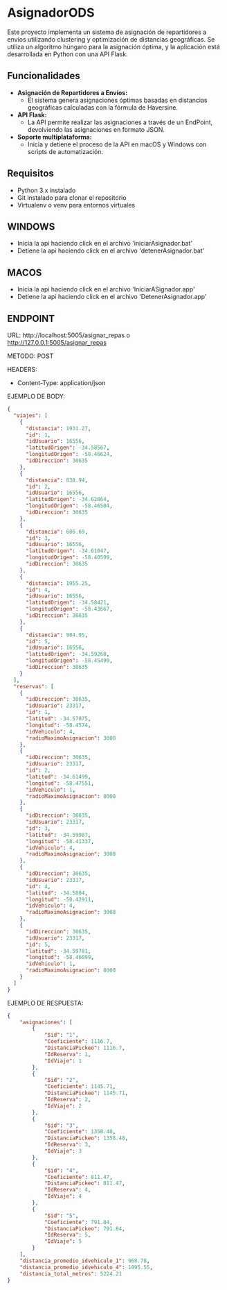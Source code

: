 # AsignadorODS

Este proyecto implementa un sistema de asignación de repartidores a envíos utilizando clustering y optimización de distancias geográficas. Se utiliza un algoritmo húngaro para la asignación óptima, y la aplicación está desarrollada en Python con una API Flask.

## Funcionalidades

- **Asignación de Repartidores a Envíos:** 
  - El sistema genera asignaciones óptimas basadas en distancias geográficas calculadas con la fórmula de Haversine.
- **API Flask:** 
  - La API permite realizar las asignaciones a través de un EndPoint, devolviendo las asignaciones en formato JSON.
- **Soporte multiplataforma:** 
  - Inicia y detiene el proceso de la API en macOS y Windows con scripts de automatización.

## Requisitos

- Python 3.x instalado
- Git instalado para clonar el repositorio
- Virtualenv o venv para entornos virtuales

## WINDOWS

- Inicia la api haciendo click en el archivo 'iniciarAsignador.bat'
- Detiene la api haciendo click en el archivo 'detenerAsignador.bat'

## MACOS

- Inicia la api haciendo click en el archivo 'IniciarASignador.app'
- Detiene la api haciendo click en el archivo 'DetenerAsignador.app'

## ENDPOINT

URL:  http://localhost:5005/asignar_repas o http://127.0.0.1:5005/asignar_repas

METODO: POST

HEADERS:
- Content-Type: application/json

EJEMPLO DE BODY:
```json
{
  "viajes": [
    {
      "distancia": 1931.27,
      "id": 1,
      "idUsuario": 16556,
      "latitudOrigen": -34.58567,
      "longitudOrigen": -58.46624,
      "idDireccion": 30635
    },
    {
      "distancia": 838.94,
      "id": 2,
      "idUsuario": 16556,
      "latitudOrigen": -34.62064,
      "longitudOrigen": -58.46504,
      "idDireccion": 30635
    },
    {
      "distancia": 606.69,
      "id": 3,
      "idUsuario": 16556,
      "latitudOrigen": -34.61047,
      "longitudOrigen": -58.40599,
      "idDireccion": 30635
    },
    {
      "distancia": 1955.25,
      "id": 4,
      "idUsuario": 16556,
      "latitudOrigen": -34.58421,
      "longitudOrigen": -58.43667,
      "idDireccion": 30635
    },
    {
      "distancia": 984.95,
      "id": 5,
      "idUsuario": 16556,
      "latitudOrigen": -34.59268,
      "longitudOrigen": -58.45499,
      "idDireccion": 30635
    }
  ],
  "reservas": [
    {
      "idDireccion": 30635,
      "idUsuario": 23317,
      "id": 1,
      "latitud": -34.57875,
      "longitud": -58.4574,
      "idVehiculo": 4,
      "radioMaximoAsignacion": 3000
    },
    {
      "idDireccion": 30635,
      "idUsuario": 23317,
      "id": 2,
      "latitud": -34.61499,
      "longitud": -58.47551,
      "idVehiculo": 1,
      "radioMaximoAsignacion": 8000
    },
    {
      "idDireccion": 30635,
      "idUsuario": 23317,
      "id": 3,
      "latitud": -34.59987,
      "longitud": -58.41337,
      "idVehiculo": 4,
      "radioMaximoAsignacion": 3000
    },
    {
      "idDireccion": 30635,
      "idUsuario": 23317,
      "id": 4,
      "latitud": -34.5804,
      "longitud": -58.42911,
      "idVehiculo": 4,
      "radioMaximoAsignacion": 3000
    },
    {
      "idDireccion": 30635,
      "idUsuario": 23317,
      "id": 5,
      "latitud": -34.59781,
      "longitud": -58.46099,
      "idVehiculo": 1,
      "radioMaximoAsignacion": 8000
    }
  ]
}
```

EJEMPLO DE RESPUESTA:
``` json
{
    "asignaciones": [
        {
            "$id": "1",
            "Coeficiente": 1116.7,
            "DistanciaPickeo": 1116.7,
            "IdReserva": 1,
            "IdViaje": 1
        },
        {
            "$id": "2",
            "Coeficiente": 1145.71,
            "DistanciaPickeo": 1145.71,
            "IdReserva": 2,
            "IdViaje": 2
        },
        {
            "$id": "3",
            "Coeficiente": 1358.48,
            "DistanciaPickeo": 1358.48,
            "IdReserva": 3,
            "IdViaje": 3
        },
        {
            "$id": "4",
            "Coeficiente": 811.47,
            "DistanciaPickeo": 811.47,
            "IdReserva": 4,
            "IdViaje": 4
        },
        {
            "$id": "5",
            "Coeficiente": 791.84,
            "DistanciaPickeo": 791.84,
            "IdReserva": 5,
            "IdViaje": 5
        }
    ],
    "distancia_promedio_idvehiculo_1": 968.78,
    "distancia_promedio_idvehiculo_4": 1095.55,
    "distancia_total_metros": 5224.21
}
```